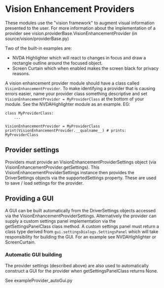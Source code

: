 # Vision Enhancement Providers

These modules use the "vision framework" to augment visual information presented to the user.
For more information about the implementation of a provider see vision.providerBase.VisionEnhancementProvider
(in source/vision/providerBase.py)

Two of the built-in examples are:

* NVDA Highlighter which will react to changes in focus and draw a rectangle outline around the focused object.
* Screen Curtain which when enabled makes the screen black for privacy reasons.

A vision enhancement provider module should have a class called `VisionEnhancementProvider`.
To make identifying a provider that is causing errors easier, name your provider class something descriptive and set
`VisionEnhancementProvider = MyProviderClass` at the bottom of your module.
See the NVDAHighlighter module as an example.
EG:

```
class MyProviderClass:
	...

VisionEnhancementProvider = MyProviderClass
print(VisionEnhancementProvider.__qualname__) # prints: MyProviderClass
```

## Provider settings

Providers must provide an VisionEnhancementProviderSettings object (via VisionEnhancementProvider.getSettings).
This VisionEnhancementProviderSettings instance then provides the DriverSettings objects via the supportedSettings
property.
These are used to save / load settings for the provider.

## Providing a GUI

A GUI can be built automatically from the DriverSettings objects accessed via the VisionEnhancementProviderSettings.
Alternatively the provider can supply a custom settings panel implementation via the getSettingsPanelClass class method.
A custom settings panel must return a class type derived from `gui.settingsDialogs.SettingsPanel` which will take responsibility for building the GUI.
For an example see NVDAHighlighter or ScreenCurtain.

### Automatic GUI building

The provider settings (described above) are also used to automatically construct a GUI for the provider when
getSettingsPanelClass returns None.

See exampleProvider_autoGui.py
